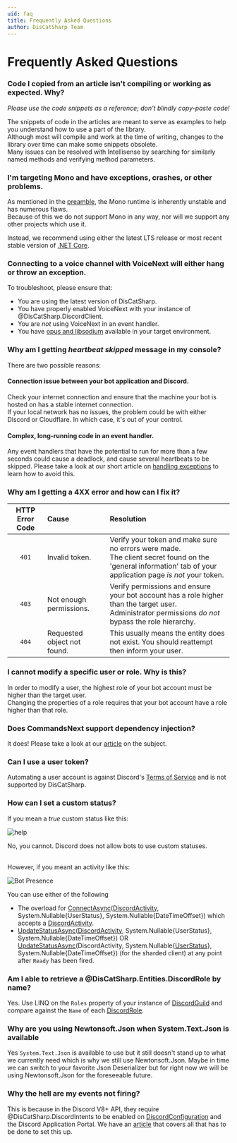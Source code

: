 ```yaml
---
uid: faq
title: Frequently Asked Questions
author: DisCatSharp Team
---
```


# Frequently Asked Questions

### Code I copied from an article isn't compiling or working as expected. Why?
*Please use the code snippets as a reference; don't blindly copy-paste code!*

The snippets of code in the articles are meant to serve as examples to help you understand how to use a part of the library.<br/>
Although most will compile and work at the time of writing, changes to the library over time can make some snippets obsolete.<br/>
Many issues can be resolved with Intellisense by searching for similarly named methods and verifying method parameters.

### I'm targeting Mono and have exceptions, crashes, or other problems.
As mentioned in the [preamble](xref:preamble), the Mono runtime is inherently unstable and has numerous flaws.<br/>
Because of this we do not support Mono in any way, nor will we support any other projects which use it.

Instead, we recommend using either the latest LTS release or most recent stable version of [.NET Core](https://dotnet.microsoft.com/download).

### Connecting to a voice channel with VoiceNext will either hang or throw an exception.
To troubleshoot, please ensure that:

* You are using the latest version of DisCatSharp.
* You have properly enabled VoiceNext with your instance of @DisCatSharp.DiscordClient.
* You are *not* using VoiceNext in an event handler.
* You have [opus and libsodium](xref:modules_audio_voicenext_prerequisites) available in your target environment.


### Why am I getting *heartbeat skipped* message in my console?
There are two possible reasons:
#### Connection issue between your bot application and Discord.
Check your internet connection and ensure that the machine your bot is hosted on has a stable internet connection.<br/>
If your local network has no issues, the problem could be with either Discord or Cloudflare. In which case, it's out of your control.

#### Complex, long-running code in an event handler.
Any event handlers that have the potential to run for more than a few seconds could cause a deadlock, and cause several heartbeats to be skipped.
Please take a look at our short article on [handling exceptions](xref:beyond_basics_events) to learn how to avoid this.


### Why am I getting a 4XX error and how can I fix it?
HTTP Error Code|Cause|Resolution
:---:|:---|:---
`401`|Invalid token.|Verify your token and make sure no errors were made.<br/>The client secret found on the 'general information' tab of your application page *is not* your token.
`403`|Not enough permissions.|Verify permissions and ensure your bot account has a role higher than the target user.<br/>Administrator permissions *do not* bypass the role hierarchy.
`404`|Requested object not found.|This usually means the entity does not exist. You should reattempt then inform your user.

### I cannot modify a specific user or role. Why is this?
In order to modify a user, the highest role of your bot account must be higher than the target user.<br/>
Changing the properties of a role requires that your bot account have a role higher than that role.

### Does CommandsNext support dependency injection?
It does! Please take a look at our [article](xref:modules_commandsnext_dependency_injection) on the subject.

### Can I use a user token?
Automating a user account is against Discord's [Terms of Service](https://dis.gd/terms) and is not supported by DisCatSharp.

### How can I set a custom status?
If you mean a *true* custom status like this:

![help](/images/faq_01.png)

No, you cannot. Discord does not allow bots to use custom statuses.

<br/>
However, if you meant an activity like this:

![Bot Presence](/images/faq_02.png)

You can use either of the following

* The overload for [ConnectAsync](xref:DisCatSharp.DiscordClient#DisCatSharp_DiscordClient_ConnectAsync_DisCatSharp_Entities_DiscordActivity_System_Nullable_DisCatSharp_Entities_UserStatus__System_Nullable_System_DateTimeOffset__)([DiscordActivity](xref:DisCatSharp.Entities.DiscordActivity), System.Nullable{UserStatus}, System.Nullable{DateTimeOffset}) which accepts a [DiscordActivity](xref:DisCatSharp.Entities.DiscordActivity).
* [UpdateStatusAsync](xref:DisCatSharp.DiscordClient#DisCatSharp_DiscordClient_UpdateStatusAsync_DisCatSharp_Entities_DiscordActivity_System_Nullable_DisCatSharp_Entities_UserStatus__System_Nullable_System_DateTimeOffset__)([DiscordActivity](xref:DisCatSharp.Entities.DiscordActivity), System.Nullable{UserStatus}, System.Nullable{DateTimeOffset}) OR [UpdateStatusAsync](xref:DisCatSharp.DiscordShardedClient#DisCatSharp_DiscordShardedClient_UpdateStatusAsync_DisCatSharp_Entities_DiscordActivity_System_Nullable_DisCatSharp_Entities_UserStatus__System_Nullable_System_DateTimeOffset__)(DiscordActivity, System.Nullable{[UserStatus](xref:DisCatSharp.Entities.UserStatus)}, System.Nullable{DateTimeOffset}) (for the sharded client) at any point after `Ready` has been fired.

### Am I able to retrieve a @DisCatSharp.Entities.DiscordRole by name?
Yes. Use LINQ on the `Roles` property of your instance of [DiscordGuild](xref:DisCatSharp.Entities.DiscordGuild) and compare against the `Name` of  each [DiscordRole](xref:DisCatSharp.Entities.DiscordRole).

### Why are you using Newtonsoft.Json when System.Text.Json is available
Yes `System.Text.Json` is available to use but it still doesn't stand up to what we currently need which is why we still use Newtonsoft.Json.
Maybe in time we can switch to your favorite Json Deserializer but for right now we will be using Newtonsoft.Json for the foreseeable future.

### Why the hell are my events not firing?
This is because in the Discord V8+ API, they require @DisCatSharp.DiscordIntents to be enabled on [DiscordConfiguration](xref:DisCatSharp.DiscordConfiguration) and the
Discord Application Portal. We have an [article](xref:beyond_basics_intents) that covers all that has to be done to set this up.
